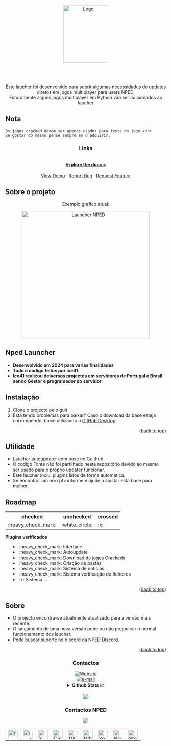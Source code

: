 <!-- Improved compatibility of back to top link: See: https://github.com/othneildrew/Best-README-Template/pull/73 -->
<a name="readme-top"></a>
<!--
*** Thanks for checking out the Best-README-Template. If you have a suggestion
*** that would make this better, please fork the repo and create a pull request
*** or simply open an issue with the tag "enhancement".
*** Don't forget to give the project a star!
*** Thanks again! Now go create something AMAZING! :D
-->



<!-- PROJECT SHIELDS -->
<!--
*** I'm using markdown "reference style" links for readability.
*** Reference links are enclosed in brackets [ ] instead of parentheses ( ).
*** See the bottom of this document for the declaration of the reference variables
*** for contributors-url, forks-url, etc. This is an optional, concise syntax you may use.
*** https://www.markdownguide.org/basic-syntax/#reference-style-links
-->


<!-- PROJECT LOGO -->
<br />
<div align="center">
  <a href="https://github.com/ice41/updater">
    <img src="https://cdn.discordapp.com/attachments/1074126570920345740/1243687894552674437/NPEDLOGO2023-sem_fundo2.1.png?ex=6724009c&is=6722af1c&hm=f9a1471bf54f0e13dd3d9413c453c08d513d02c367824895c9085bab21c2d246&" alt="Logo" width="140" height="180">
  </a>
<br />
<img src="https://img.shields.io/github/downloads/ice41/updater/total" alt=""/>
<img src="https://img.shields.io/github/languages/count/ice41/updater" alt=""/>
<img src="https://img.shields.io/github/languages/top/ice41/updater?color=yellow" alt=""/>
<img src="https://img.shields.io/bitbucket/issues/ice41/updater" alt=""/>
<img src="https://img.shields.io/github/forks/ice41/updater?style=social" alt=""/>
<img src="https://img.shields.io/github/stars/ice41/updater?style=social" alt=""/>
</div>
  



<br />
<br />
 <p align="center">
Este laucher foi desenvolvido para suprir algumas necessidades de updates diretos em jogos multiplayer para users NPED.
<br />
Futuramente alguns jogos multiplayer em Python vão ser adicionados ao laucher
<br />
</p>
    
## Nota

    Os jogos cracked devem ser apenas usados para teste do jogo.<br>
    Se gostar do mesmo pense sempre em o adquirir.
<div align="center">
  <p align="center">
    <h3 align="center">Links </h3>
      <br />
      <a href="https://github.com/ice41/updater"><strong>Explore the docs »</strong></a>
      <br />
      <br />
      <a href="https://github.com/ice41/updater">View Demo</a>
      ·
      <a href="https://github.com/ice41/updater/issues">Report Bug</a>
      ·
      <a href="https://github.com/ice41/updater/issues">Request Feature</a>
  </p>
</div>

<!-- ABOUT THE PROJECT -->
##  Sobre o projeto

 <p align="center"> Exemplo grafico atual:</p>
 <div align="center">
  <a href="https://i.imgur.com/5LNsVWN.png">
    <img src="https://i.imgur.com/5LNsVWN.png" height="400" width="400" alt="Launcher NPED" title="Launcher NPED">
  </a>
</div>

##  Nped Launcher

- **Desenvolvido em 2024 para varias finalidades**
- **Todo o codigo feitos por ice41**.
- **Ice41 realizou deiversos projectos em servidores de Portugal e Brasil sendo Gestor e programador do servidor**.

##  Instalação

1. Clone o projecto pelo guit
2. Está tendo problemas para baixar?
Caso o download da base esteja corrompendo, baixe utilizando o [GitHub Desktop](https://desktop.github.com).

<p align="right">(<a href="#readme-top">back to top</a>)</p>



<!-- USAGE EXAMPLES -->
##  Utilidade

- Laucher autoupdater com base no Guithub.
- O codigo Fonte não foi partilhado neste repositório devido ao mesmo ser usado para o proprio updater funcionar.
- Este laucher inclui plugins lidos de forma automática.
- Se encontrar um erro pfv informe e ajude a ajustar esta base para melhor.


<!-- ROADMAP -->
##   Roadmap
<div align="center">

  <!-- Tabela centralizada -->
  <table style="margin: 0 auto;">
    <tr>
      <th>checked</th>
      <th>unchecked</th>
      <th>crossed</th>
    </tr>
    <tr>
      <td>:heavy_check_mark:</td>
      <td>:white_circle:</td>
      <td>:x:</td>
    </tr>
  </table>
</div>
  <!-- Lista centralizada -->
  <p><b>Plugins verificados</b></p>
  <ul style="list-style-position: inside; text-align: left;">
    <li>:heavy_check_mark: Interface</li>
    <li>:heavy_check_mark: Autoupdate</li>
    <li>:heavy_check_mark: Download de jogos Crackeds</li>
    <li>:heavy_check_mark: Criação de pastas</li>
    <li>:heavy_check_mark: Sistema de notícias</li>
    <li>:heavy_check_mark: Sistema verificação de ficheiros</li>
    <li>:x: Sistema ...</li>
  </ul>





<p align="right">(<a href="#readme-top">back to top</a>)</p>



<!-- CONTRIBUTING -->
## Sobre
- O projecto encontra-se atualmente atualizado para a versão mais recente.
- O lançamento de uma nova versão pode ou não prejudicar o normal funcionamento dos laucher.
- Pode buscar suporte no discord da NPED [Discord](https://discord.gg/CxTTt5F6Gj).

<p align="right">(<a href="#readme-top">back to top</a>)</p>



<!-- CONTACT -->

<h3 align="center"> Contactos </h3>

<div id="ice41" align="center">
    
  <a href="https://ice41.pt">
    <img alt="Website" src="https://img.shields.io/badge/website-ice41-yellow">
  </a>
  <br>
  <a href="mailto:ice41pt@gmail.com">
    <img alt="e-mail" src="https://img.shields.io/badge/Contacto_de_Email-2A3BE8">
  </a>
</div>

<details align="center">
  <summary><b>Github Stats 📈</b></summary>
  
![Anurag's GitHub stats](https://github-readme-stats.vercel.app/api?username=ice41&show_icons=true&theme=dark)&nbsp;&nbsp;&nbsp;<a href="https://git.io/streak-stats"><img src="https://streak-stats.demolab.com?user=ice41&theme=dark&hide_border=true&locale=pt_BR&date_format=j%20M%5B%20Y%5D" alt="GitHub Streak" /></a>

</details>
<p align="center">
  <a href="https://discord.com/users/261642084463804416/"><img src="https://discord.c99.nl/widget/theme-1/261642084463804416.png" /></a><br>
</p>




<h3 align="center"> Contactos NPED </h3>
<div id="nped" align="center">
  <a href="https://discord.gg/CxTTt5F6Gj"><img src="https://discord.com/api/guilds/1074111566217220176/widget.png?style=banner2"></a>
<br>
</div>

  <div align="center">
    <table border="-10" style="border-collapse: collapse; border: none;">
      <tr>
        <td><a href="https://www.facebook.com/nped.pt.official/"><img src="https://i.imgur.com/jrIFEX1.png" height="30" width="30" alt="facebook NPED" title="Facebook NPED"></a></td>
        <td><a href="https://www.instagram.com/nped.pt/"><img src="https://i.imgur.com/aNF8H7x.png" height="30" width="30" alt="Instagram NPED" title="Instagram NPED"></a></td>
        <td><a href="#"><img src="https://i.imgur.com/MPYqzXV.png" height="30" width="30" alt="X NPED" title="X NPED"></a></td>
        <td><a href="https://discord.gg/CxTTt5F6Gj"><img src="https://i.imgur.com/tn4xcXv.png" height="30" width="30" alt="Discord Nped" title="Discord Nped"></a></td>
        <td><a href="https://github.com/npedpt"><img src="https://i.imgur.com/tc6JSoR.png" height="30" width="30" alt="Github Nped" title="Github Nped"></a></td>
        <td><a href="https://whatsapp.com/channel/0029VaKsOhhKLaHjpiVDHY3q"><img src="https://i.imgur.com/Qx9VA8Y.png" height="30" width="30" alt="Whatsapp Group NPED" title="Whatsapp Group NPED"></a></td>
        <td><a href="#"><img src="https://i.imgur.com/l8vUn0y.png" height="30" width="30" alt="Youtube" title="Youtube NPED"></a></td>
        <td><a href="https://nped.pt"><img src="https://i.imgur.com/7AbqJU4.png" height="30" width="30" alt="WebPage NPED" title="WebPage NPED"></a></td>
        <td><a href="https://steamcommunity.com/groups/Nped"><img src="https://i.imgur.com/ztzOF0u.png" height="30" width="30" alt="Steam Group NPED" title="Steam Group NPED"></a></td>
      </tr>
    </table>
  </div>
